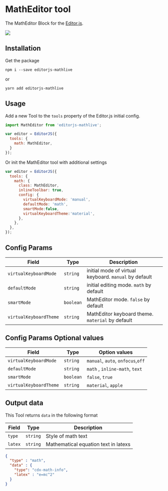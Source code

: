 # MathEditor tool

The MathEditor Block for the [Editor.js](https://editorjs.io). 

![](https://github.com/uk2459644/editorjs-mathlive/blob/main/editorjs-mathlive.png)

## Installation

Get the package

```shell
npm i --save editorjs-mathlive
```
or

```shell
yarn add editorjs-mathlive
```

## Usage

Add a new Tool to the `tools` property of the Editor.js initial config.

```javascript
import MathEditor from 'editorjs-mathlive';

var editor = EditorJS({
  tools: {
    math: MathEditor,
  }
});
```

Or init the MathEditor tool with additional settings

```javascript
var editor = EditorJS({
  tools: {
    math: {
      class: MathEditor,
      inlineToolbar: true,
      config: {
        virtualKeyboardMode: 'manual',
        defaultMode: 'math',
        smartMode:false,
        virtualKeyboardTheme:'material',
      },
    },
  },
});
```

## Config Params

| Field              | Type     | Description          |
| ------------------ | -------- | ---------------------------------------- |
| `virtualKeyboardMode`             | `string` | initial mode of virtual keyboard. `manual`  by default |
| `defaultMode`             | `string` | initial editing mode. `math` by default |
| `smartMode`             | `boolean` |  MathEditor mode. `false` by default |
| `virtualKeyboardTheme`             | `string` |  MathEditor keyboard theme. `material` by default |


## Config Params Optional values

| Field              | Type     | Option values         |
| ------------------ | -------- | ---------------------------------------- |
| `virtualKeyboardMode`             | `string` |  `manual`, `auto`, `onfocus`,`off` |
| `defaultMode`             | `string` | `math` , `inline-math`, `text` |
| `smartMode`             | `boolean` |  `false`, `true` |
| `virtualKeyboardTheme`             | `string` |  `material`, `apple` |


## Output data

This Tool returns `data` in the following format

| Field          | Type         | Description           |
| -------------- | ------------ | ----------------------------------------- |
| `type` | `string`    | Style of math text |
| `latex`      | `string` | Mathematical equation text in latexs |

```json
{
  "type" : "math",
  "data" : {
    "type": "cdx-math-info",
    "latex" : "e=mc^2"
  }
}
```
